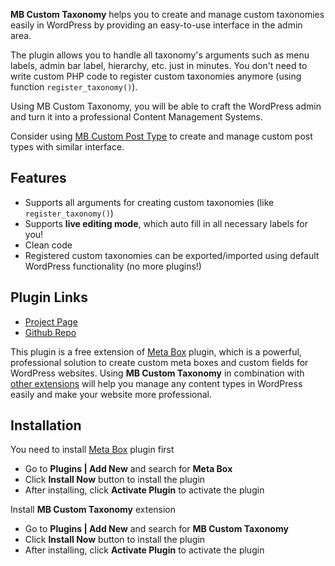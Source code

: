 **MB Custom Taxonomy** helps you to create and manage custom taxonomies easily in WordPress by providing an easy-to-use interface in the admin area.

The plugin allows you to handle all taxonomy's arguments such as menu labels, admin bar label, hierarchy, etc. just in minutes. You don't need to write custom PHP code to register custom taxonomies anymore (using function `register_taxonomy()`).

Using MB Custom Taxonomy, you will be able to craft the WordPress admin and turn it into a professional Content Management Systems.

Consider using [MB Custom Post Type](https://wordpress.org/plugins/mb-custom-post-type/) to create and manage custom post types with similar interface.

## Features

* Supports all arguments for creating custom taxonomies (like `register_taxonomy()`)
* Supports **live editing mode**, which auto fill in all necessary labels for you!
* Clean code
* Registered custom taxonomies can be exported/imported using default WordPress functionality (no more plugins!)

## Plugin Links

- [Project Page](https://metabox.io/plugins/custom-taxonomy/)
- [Github Repo](https://github.com/rilwis/mb-custom-taxonomy/)

This plugin is a free extension of [Meta Box](https://metabox.io) plugin, which is a powerful, professional solution to create custom meta boxes and custom fields for WordPress websites. Using **MB Custom Taxonomy** in combination with [other extensions](https://metabox.io/plugins/) will help you manage any content types in WordPress easily and make your website more professional.

## Installation

You need to install [Meta Box](https://metabox.io) plugin first

- Go to **Plugins | Add New** and search for **Meta Box**
- Click **Install Now** button to install the plugin
- After installing, click **Activate Plugin** to activate the plugin

Install **MB Custom Taxonomy** extension

- Go to **Plugins | Add New** and search for **MB Custom Taxonomy**
- Click **Install Now** button to install the plugin
- After installing, click **Activate Plugin** to activate the plugin
